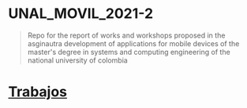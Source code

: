 # UNAL_MOVIL_2021-2
> Repo for the report of works and workshops proposed in the asginautra development of applications for mobile devices of the master's degree in systems and computing engineering of the national university of colombia


# [Trabajos](https://github.com/camilonfs1/UNAL_MOVIL_2021-2/tree/main/Workshops)